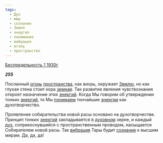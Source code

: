 ```yaml
---
tags:
  - Дух
  - мир
  - сознание
  - Земля
  - энергия
  - понимание
  - вибрация
  - огонь
  - пространство
---
```

[Беспредельность 1 1930г](https://127.0.0.1:4002/agni/1930)

___255___

Посланный [огонь](../../../tags/#огонь) [пространства](../../../tags/#пространство), как вихрь, окружает [Землю](../../../tags/#Земля), но как глухая стена стоит кора [земная](../../../tags/#Земля). Так развитие явления чувствознания откроет назначение этих [энергий](../../../tags/#энергия). Когда Мы говорим об утверждении тонких [энергий](../../../tags/#энергия), то Мы [понимаем](../../../tags/#понимание) тончайшие [энергии](../../../tags/#энергия) как духотворчество.   

Проявление собирательства новой расы основано на духотворчестве. Принцип тонких [энергий](../../../tags/#энергия) закладывается в [духовном](../../../tags/#Дух) зерне, и каждый [дух](../../../tags/#Дух), соприкоснувшийся с пространственным проводом, насыщается Собирателем новой расы. Так [вибрация](../../../tags/#вибрация) Тары будит [сознание](../../../tags/#сознание) к высшим мирам. Да, да, да!